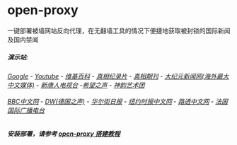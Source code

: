 # open-proxy
一键部署被墙网站反向代理，在无翻墙工具的情况下便捷地获取被封锁的国际新闻及国内禁闻

#####  演示站:
######  [Google](http://45.32.74.187:8888/search?q=425事件) - [Youtube](http://45.32.74.187:8700/results?search_query=425事件) - [维基百科](http://45.32.74.187:8100/wiki/喬高-麥塔斯調查報告) - [真相纪录片](http://45.32.74.187/videos) - [真相期刊](http://45.32.74.187:8300/display.aspx?category_id=3&zhuanti_id=2) - [大纪元新闻网(海外最大中文媒体)](http://45.32.74.187) - [新唐人电视台](http://45.32.74.187:8000) -[希望之声](http://45.32.74.187:8200) - [神韵艺术团](http://45.32.74.187:8000/xtr/gb/prog673.html)<br/> <br/> [BBC中文网](http://45.32.74.187:9100/zhongwen) - [DW(德国之声)](http://45.32.74.187:9200/zh/在线报导/s-9058?&zhongwen=simp) - [华尔街日报](http://45.32.74.187:9300) - [纽约时报中文网](http://45.32.74.187:9400/) - [路透中文网](http://45.32.74.187:9500/) - [法国国际广播电台](http://45.32.74.187:9600/) 


##### 安装部署，请参考 [open-proxy 搭建教程](https://github.com/gfw-breaker/open-proxy/wiki#open-proxy-%E6%90%AD%E5%BB%BA%E6%95%99%E7%A8%8B)

